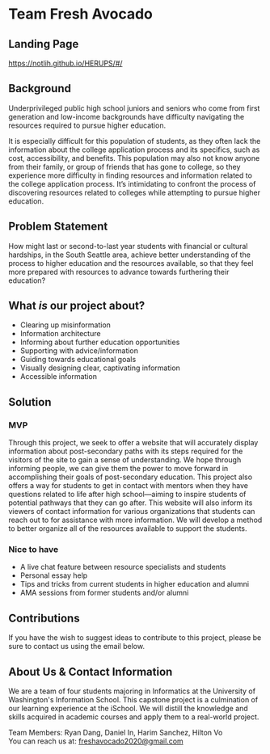 # Team Fresh Avocado

## Landing Page
https://notlih.github.io/HERUPS/#/

## Background
Underprivileged public high school juniors and seniors who come from first generation and low-income backgrounds have difficulty navigating the resources required to pursue higher education.

It is especially difficult for this population of students, as they often lack the information about the college application process and its specifics, such as cost, accessibility, and benefits. This population may also not know anyone from their family, or group of friends that has gone to college, so they experience more difficulty in finding resources and information related to the college application process. It’s intimidating to confront the process of discovering resources related to colleges while attempting to pursue higher education.

## Problem Statement
How might last or second-to-last year students with financial or cultural hardships, in the South Seattle area, achieve better understanding of the process to higher education and the resources available, so that they feel more prepared with resources to advance towards furthering their education?

## What *is* our project about?
* Clearing up misinformation
* Information architecture
* Informing about further education opportunities
* Supporting with advice/information
* Guiding towards educational goals
* Visually designing clear, captivating information
* Accessible information

## Solution
### MVP
Through this project, we seek to offer a website that will accurately display information about post-secondary paths with its steps required for the visitors of the site to gain a sense of understanding. We hope through informing people, we can give them the power to move forward in accomplishing their goals of post-secondary education. This project also offers a way for students to get in contact with mentors when they have questions related to life after high school—aiming to inspire students of potential pathways that they can go after. This website will also inform its viewers of contact information for various organizations that students can reach out to for assistance with more information. We will develop a method to better organize all of the resources available to support the students.

### Nice to have
* A live chat feature between resource specialists and students
* Personal essay help
* Tips and tricks from current students in higher education and alumni
* AMA sessions from former students and/or alumni

## Contributions
If you have the wish to suggest ideas to contribute to this project, please be sure to contact us using the email below. 

## About Us & Contact Information
We are a team of four students majoring in Informatics at the University of Washington's Information School. This capstone project is a culmination of our learning experience at the iSchool. We will distill the knowledge and skills acquired in academic courses and apply them to a real-world project.

Team Members: Ryan Dang, Daniel In, Harim Sanchez, Hilton Vo  
You can reach us at: freshavocado2020@gmail.com

